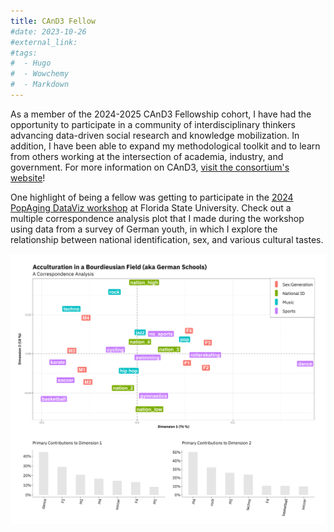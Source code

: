 ```yaml
---
title: CAnD3 Fellow
#date: 2023-10-26
#external_link: 
#tags:
#  - Hugo
#  - Wowchemy
#  - Markdown
---
```


As a member of the 2024-2025 CAnD3 Fellowship cohort, I have had the opportunity to participate in a community of interdisciplinary thinkers advancing data-driven social research and knowledge mobilization. In addition, I have been able to expand my methodological toolkit and to learn from others working at the intersection of academia, industry, and government. For more information on CAnD3, [visit the consortium's website](https://www.mcgill.ca/cand3/)!

One highlight of being a fellow was getting to participate in the [2024 PopAging DataViz workshop](https://www.mcgill.ca/cand3/popaging-dataviz-workshop-2024) at Florida State University. Check out a multiple correspondence analysis plot that I made during the workshop using data from a survey of German youth, in which I explore the relationship between national identification, sex, and various cultural tastes. 

![FSU DataViz](combined_plots.png)

<!--more-->
